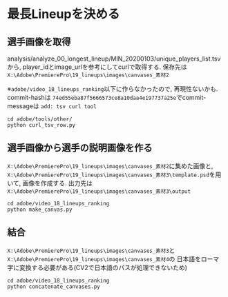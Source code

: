 # 最長Lineupを決める

## 選手画像を取得
analysis/analyze_00_longest_lineup/MIN_20200103/unique_players_list.tsvから, player_idとimage_urlを参考にしてcurlで取得する.
保存先は`X:\Adobe\PremierePro\19_lineups\images\canvases_素材2`

※`adobe/video_18_lineups_ranking`以下に作らなかったので, 再現性ないかも. commit-hashは
`74ed55eba87f5666573ce8a10daa4e197737a25e`でcommit-messageは
`add: tsv curl tool`
```commandline
cd adobe/tools/other/
python curl_tsv_row.py
```

## 選手画像から選手の説明画像を作る
`X:\Adobe\PremierePro\19_lineups\images\canvases_素材2`に集めた画像と, 
`X:\Adobe\PremierePro\19_lineups\images\canvases_素材3\template.psd`を用いて, 画像を作成する.
出力先は`X:\Adobe\PremierePro\19_lineups\images\canvases_素材3\output`
```commandline
cd adobe/video_18_lineups_ranking
python make_canvas.py
```

## 結合
`X:\Adobe\PremierePro\19_lineups\images\canvases_素材3`と`X:\Adobe\PremierePro\19_lineups\images\canvases_素材4`の
日本語をローマ字に変換する必要がある(CV2で日本語のパスが処理できないため)
```commandline
cd adobe/video_18_lineups_ranking
python concatenate_canvases.py
```